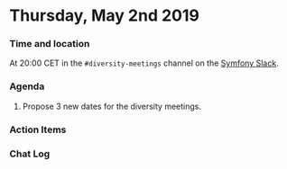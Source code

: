 # Thursday, May 2nd 2019

### Time and location
At 20:00 CET in the `#diversity-meetings` channel on the [Symfony Slack][slack].

### Agenda
1) Propose 3 new dates for the diversity meetings.

### Action Items

### Chat Log


[slack]: https://symfony.com/slack
